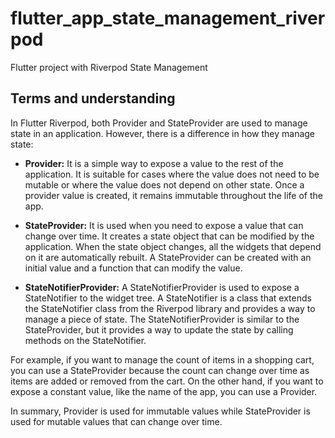# flutter_app_state_management_riverpod

Flutter project with Riverpod State Management 

## Terms and understanding


In Flutter Riverpod, both Provider and StateProvider are used to manage state in an application. However, there is a difference in how they manage state:


- **Provider:** It is a simple way to expose a value to the rest of the application. It is suitable for cases where the value does not need to be mutable or where the value does not depend on other state. Once a provider value is created, it remains immutable throughout the life of the app.

- **StateProvider:** It is used when you need to expose a value that can change over time. It creates a state object that can be modified by the application. When the state object changes, all the widgets that depend on it are automatically rebuilt. A StateProvider can be created with an initial value and a function that can modify the value.

- **StateNotifierProvider:** A StateNotifierProvider is used to expose a StateNotifier to the widget tree. A StateNotifier is a class that extends the StateNotifier class from the Riverpod library and provides a way to manage a piece of state. The StateNotifierProvider is similar to the StateProvider, but it provides a way to update the state by calling methods on the StateNotifier.


For example, if you want to manage the count of items in a shopping cart, you can use a StateProvider because the count can change over time as items are added or removed from the cart. On the other hand, if you want to expose a constant value, like the name of the app, you can use a Provider.

In summary, Provider is used for immutable values while StateProvider is used for mutable values that can change over time.
 

